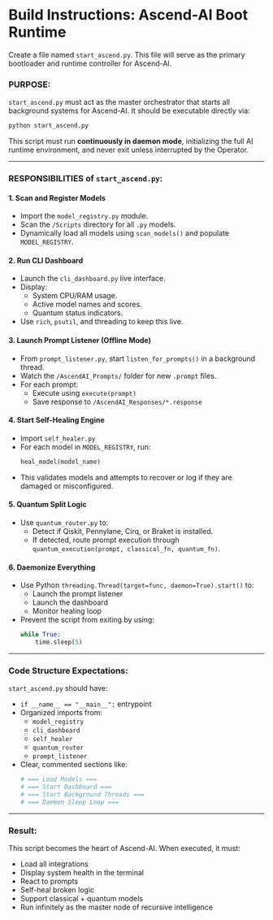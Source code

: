 # Build Instructions: Ascend-AI Boot Runtime

Create a file named `start_ascend.py`. This file will serve as the primary bootloader and runtime controller for Ascend-AI.

### PURPOSE:
`start_ascend.py` must act as the master orchestrator that starts all background systems for Ascend-AI. It should be executable directly via:

```bash
python start_ascend.py
```

This script must run **continuously in daemon mode**, initializing the full AI runtime environment, and never exit unless interrupted by the Operator.

---

### RESPONSIBILITIES of `start_ascend.py`:

#### 1. **Scan and Register Models**
- Import the `model_registry.py` module.
- Scan the `/Scripts` directory for all `.py` models.
- Dynamically load all models using `scan_models()` and populate `MODEL_REGISTRY`.

#### 2. **Run CLI Dashboard**
- Launch the `cli_dashboard.py` live interface.
- Display:
  - System CPU/RAM usage.
  - Active model names and scores.
  - Quantum status indicators.
- Use `rich`, `psutil`, and threading to keep this live.

#### 3. **Launch Prompt Listener (Offline Mode)**
- From `prompt_listener.py`, start `listen_for_prompts()` in a background thread.
- Watch the `/AscendAI_Prompts/` folder for new `.prompt` files.
- For each prompt:
  - Execute using `execute(prompt)`
  - Save response to `/AscendAI_Responses/*.response`

#### 4. **Start Self-Healing Engine**
- Import `self_healer.py`
- For each model in `MODEL_REGISTRY`, run:
  ```python
  heal_model(model_name)
  ```
- This validates models and attempts to recover or log if they are damaged or misconfigured.

#### 5. **Quantum Split Logic**
- Use `quantum_router.py` to:
  - Detect if Qiskit, Pennylane, Cirq, or Braket is installed.
  - If detected, route prompt execution through `quantum_execution(prompt, classical_fn, quantum_fn)`.

#### 6. **Daemonize Everything**
- Use Python `threading.Thread(target=func, daemon=True).start()` to:
  - Launch the prompt listener
  - Launch the dashboard
  - Monitor healing loop
- Prevent the script from exiting by using:
  ```python
  while True:
      time.sleep(5)
  ```

---

### Code Structure Expectations:

`start_ascend.py` should have:
- `if __name__ == "__main__":` entrypoint
- Organized imports from:
  - `model_registry`
  - `cli_dashboard`
  - `self_healer`
  - `quantum_router`
  - `prompt_listener`
- Clear, commented sections like:
  ```python
  # === Load Models ===
  # === Start Dashboard ===
  # === Start Background Threads ===
  # === Daemon Sleep Loop ===
  ```

---

### Result:
This script becomes the heart of Ascend-AI. When executed, it must:
- Load all integrations
- Display system health in the terminal
- React to prompts
- Self-heal broken logic
- Support classical + quantum models
- Run infinitely as the master node of recursive intelligence
